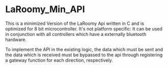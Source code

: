 # LaRoomy_Min_API
 This is a minimized Version of the LaRoomy Api written in C and is optimized for 8 bit microcontroller. It's not platform specific: It can be used in conjunction with all controllers which have a externally bluetooth hardware.

 To implement the API in the existing logic, the data which must be sent and the data which is received must be bypassed to the api through registering a gateway function for each direction, respectively.

